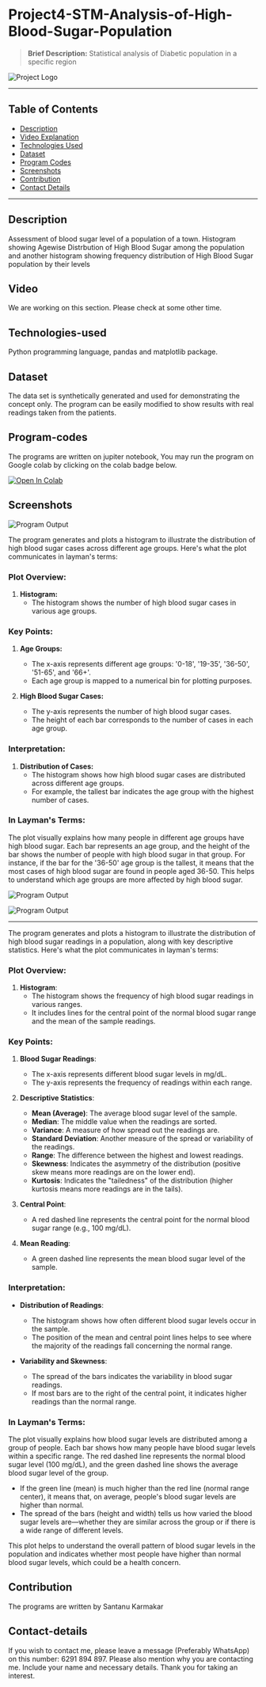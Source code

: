 # Project4-STM-Analysis-of-High-Blood-Sugar-Population
> **Brief Description:** Statistical analysis of Diabetic population in a specific region

![Project Logo](STMProjects.png)

---

## Table of Contents

- [Description](#description)
- [Video Explanation](#video)
- [Technologies Used](#technologies-used)
- [Dataset](#dataset)
- [Program Codes ](#program-codes)
- [Screenshots](#screenshots)
- [Contribution](#contributipn)
- [Contact Details](#contact-details)

---

## Description

Assessment of blood sugar level of a population of a town. Histogram showing Agewise Distrbution of High Blood Sugar among the population and another histogram showing frequency distribution of High Blood Sugar population by their levels

## Video
<!--
[![Watch the video](https://img.youtube.com/vi/tbd/hqdefault.jpg)](https://www.youtube.com/watch?v=tbd) 
-->

We are working on this section. Please check at some other time.

## Technologies-used

Python programming language, pandas and matplotlib package.

## Dataset

The data set is synthetically generated and used for demonstrating the concept only. The program can be easily modified to show results with real readings taken from the patients.

## Program-codes

The programs are written on jupiter notebook, You may run the program on Google colab by clicking on the colab badge below.

[![Open In Colab](https://colab.research.google.com/assets/colab-badge.svg)](https://colab.research.google.com/github/fromsantanu/Project4-STM-Analysis-of-High-Blood-Sugar-Population/blob/main/Project4-STM-Analysis-of-High-Blood-Sugar-Population.ipynb)

## Screenshots

![Program Output](output1.png)

The program generates and plots a histogram to illustrate the distribution of high blood sugar cases across different age groups. Here's what the plot communicates in layman's terms:

### Plot Overview:
1. **Histogram:**
   - The histogram shows the number of high blood sugar cases in various age groups.

### Key Points:
1. **Age Groups:**
   - The x-axis represents different age groups: '0-18', '19-35', '36-50', '51-65', and '66+'.
   - Each age group is mapped to a numerical bin for plotting purposes.

2. **High Blood Sugar Cases:**
   - The y-axis represents the number of high blood sugar cases.
   - The height of each bar corresponds to the number of cases in each age group.

### Interpretation:
1. **Distribution of Cases:**
   - The histogram shows how high blood sugar cases are distributed across different age groups.
   - For example, the tallest bar indicates the age group with the highest number of cases.

### In Layman's Terms:
The plot visually explains how many people in different age groups have high blood sugar. Each bar represents an age group, and the height of the bar shows the number of people with high blood sugar in that group. For instance, if the bar for the '36-50' age group is the tallest, it means that the most cases of high blood sugar are found in people aged 36-50. This helps to understand which age groups are more affected by high blood sugar.


![Program Output](output.png)

![Program Output](output2.png)

---

The program generates and plots a histogram to illustrate the distribution of high blood sugar readings in a population, along with key descriptive statistics. Here's what the plot communicates in layman's terms:

### Plot Overview:
1. **Histogram**:
   - The histogram shows the frequency of high blood sugar readings in various ranges.
   - It includes lines for the central point of the normal blood sugar range and the mean of the sample readings.

### Key Points:
1. **Blood Sugar Readings**:
   - The x-axis represents different blood sugar levels in mg/dL.
   - The y-axis represents the frequency of readings within each range.

2. **Descriptive Statistics**:
   - **Mean (Average)**: The average blood sugar level of the sample.
   - **Median**: The middle value when the readings are sorted.
   - **Variance**: A measure of how spread out the readings are.
   - **Standard Deviation**: Another measure of the spread or variability of the readings.
   - **Range**: The difference between the highest and lowest readings.
   - **Skewness**: Indicates the asymmetry of the distribution (positive skew means more readings are on the lower end).
   - **Kurtosis**: Indicates the "tailedness" of the distribution (higher kurtosis means more readings are in the tails).

3. **Central Point**:
   - A red dashed line represents the central point for the normal blood sugar range (e.g., 100 mg/dL).

4. **Mean Reading**:
   - A green dashed line represents the mean blood sugar level of the sample.

### Interpretation:
- **Distribution of Readings**:
  - The histogram shows how often different blood sugar levels occur in the sample.
  - The position of the mean and central point lines helps to see where the majority of the readings fall concerning the normal range.

- **Variability and Skewness**:
  - The spread of the bars indicates the variability in blood sugar readings.
  - If most bars are to the right of the central point, it indicates higher readings than the normal range.

### In Layman's Terms:
The plot visually explains how blood sugar levels are distributed among a group of people. Each bar shows how many people have blood sugar levels within a specific range. The red dashed line represents the normal blood sugar level (100 mg/dL), and the green dashed line shows the average blood sugar level of the group.

- If the green line (mean) is much higher than the red line (normal range center), it means that, on average, people's blood sugar levels are higher than normal.
- The spread of the bars (height and width) tells us how varied the blood sugar levels are—whether they are similar across the group or if there is a wide range of different levels.

This plot helps to understand the overall pattern of blood sugar levels in the population and indicates whether most people have higher than normal blood sugar levels, which could be a health concern.


## Contribution

The programs are written by Santanu Karmakar

## Contact-details

If you wish to contact me, please leave a message (Preferably WhatsApp) on this number: 6291 894 897.
Please also mention why you are contacting me. Include your name and necessary details.
Thank you for taking an interest.
